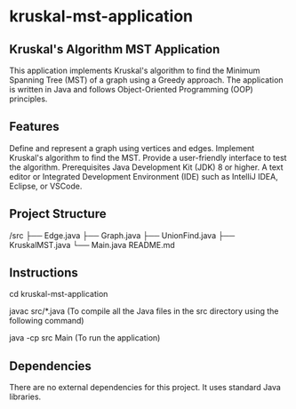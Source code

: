 # kruskal-mst-application

## Kruskal's Algorithm MST Application
This application implements Kruskal's algorithm to find the Minimum Spanning Tree (MST) of a graph using a Greedy approach. The application is written in Java and follows Object-Oriented Programming (OOP) principles.

## Features
Define and represent a graph using vertices and edges.
Implement Kruskal's algorithm to find the MST.
Provide a user-friendly interface to test the algorithm.
Prerequisites
Java Development Kit (JDK) 8 or higher.
A text editor or Integrated Development Environment (IDE) such as IntelliJ IDEA, Eclipse, or VSCode.

## Project Structure
/src
  ├── Edge.java
  ├── Graph.java
  ├── UnionFind.java
  ├── KruskalMST.java
  └── Main.java
README.md


## Instructions
cd kruskal-mst-application

javac src/*.java (To compile all the Java files in the src directory using the following command)

java -cp src Main (To run the application)


## Dependencies
There are no external dependencies for this project. It uses standard Java libraries.